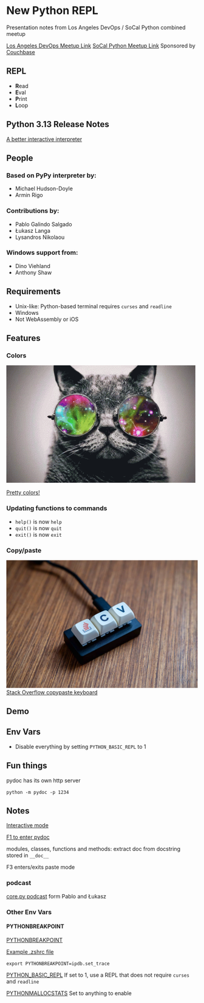 # New Python REPL

Presentation notes from Los Angeles DevOps / SoCal Python combined meetup

[Los Angeles DevOps Meetup Link](https://www.meetup.com/ladevops/events/303272026)
[SoCal Python Meetup Link](https://www.meetup.com/socalpython/events/303403686/)
Sponsored by [Couchbase](https://www.couchbase.com/)

## REPL
- **R**ead
- **E**val
- **P**rint
- **L**oop

## Python 3.13 Release Notes
[A better interactive interpreter](https://docs.python.org/3.13/whatsnew/3.13.html#a-better-interactive-interpreter)

## People
### Based on PyPy interpreter by:
- Michael Hudson-Doyle
- Armin Rigo
### Contributions by:
- Pablo Galindo Salgado
- Łukasz Langa
- Lysandros Nikolaou
### Windows support from:
- Dino Viehland
- Anthony Shaw

## Requirements
- Unix-like: Python-based terminal requires `curses` and `readline`
- Windows
- Not WebAssembly or iOS

## Features

### Colors
![cat-color-glasses](images/cat-color-glasses.gif)

[Pretty colors!](colors.md)

### Updating functions to commands
- `help()` is now `help`
- `quit()` is now `quit`
- `exit()` is now `exit`

### Copy/paste

![SO copypaste keyboard](images/so-copy-paste.jpg)
[Stack Overflow copypaste keyboard](https://www.theverge.com/22761188/stack-overflow-the-key-copy-paste-review-price-release-date-keyboard)

## Demo
## Env Vars
- Disable everything by setting `PYTHON_BASIC_REPL` to 1

## Fun things
pydoc has its own http server
```shell
python -m pydoc -p 1234
```

## Notes
[Interactive mode](https://docs.python.org/3.13/tutorial/appendix.html#tut-interac)

[F1 to enter pydoc](https://docs.python.org/3.13/library/pydoc.html#module-pydoc)

modules, classes, functions and methods: extract doc from docstring stored in `__doc__`

F3 enters/exits paste mode

### podcast
[core.py podcast](https://podcasters.spotify.com/pod/show/corepy/episodes/Episode-10-The-Interactive-REPL-e2j788i/) form Pablo and Łukasz


### Other Env Vars

#### PYTHONBREAKPOINT
[PYTHONBREAKPOINT](https://docs.python.org/3.13/using/cmdline.html#envvar-PYTHONBREAKPOINT)

[Example .zshrc file](https://github.com/LaurEars/dotfiles/blob/54b746810b808a4576e523cba17b07dea2b8a503/.zshrc#L25)
```shell
export PYTHONBREAKPOINT=ipdb.set_trace
```

[PYTHON_BASIC_REPL](https://docs.python.org/3.13/using/cmdline.html#envvar-PYTHON_BASIC_REPL)
If set to 1, use a REPL that does not require `curses` and `readline`

[PYTHONMALLOCSTATS](https://docs.python.org/3.13/using/cmdline.html#envvar-PYTHONMALLOCSTATS)
Set to anything to enable
